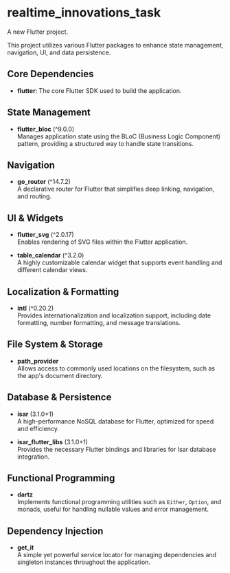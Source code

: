 # realtime_innovations_task

A new Flutter project.


This project utilizes various Flutter packages to enhance state management, navigation, UI, and data persistence.

## Core Dependencies

- **flutter**: The core Flutter SDK used to build the application.

## State Management

- **flutter_bloc** (^9.0.0)  
  Manages application state using the BLoC (Business Logic Component) pattern, providing a structured way to handle state transitions.

## Navigation

- **go_router** (^14.7.2)  
  A declarative router for Flutter that simplifies deep linking, navigation, and routing.

## UI & Widgets

- **flutter_svg** (^2.0.17)  
  Enables rendering of SVG files within the Flutter application.

- **table_calendar** (^3.2.0)  
  A highly customizable calendar widget that supports event handling and different calendar views.

## Localization & Formatting

- **intl** (^0.20.2)  
  Provides internationalization and localization support, including date formatting, number formatting, and message translations.

## File System & Storage

- **path_provider**  
  Allows access to commonly used locations on the filesystem, such as the app's document directory.

## Database & Persistence

- **isar** (3.1.0+1)  
  A high-performance NoSQL database for Flutter, optimized for speed and efficiency.

- **isar_flutter_libs** (3.1.0+1)  
  Provides the necessary Flutter bindings and libraries for Isar database integration.

## Functional Programming

- **dartz**  
  Implements functional programming utilities such as `Either`, `Option`, and monads, useful for handling nullable values and error management.

## Dependency Injection

- **get_it**  
  A simple yet powerful service locator for managing dependencies and singleton instances throughout the application.
